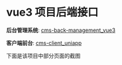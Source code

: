 # vue3 项目后端接口

**后台管理系统**: [cms-back-management_vue3](https://github.com/deng-cl/cms-back-management_vue3)

**客户端前台**: [cms-client_uniapp](https://github.com/deng-cl/cms-client_uniapp)

下面是该项目中部分页面的截图

